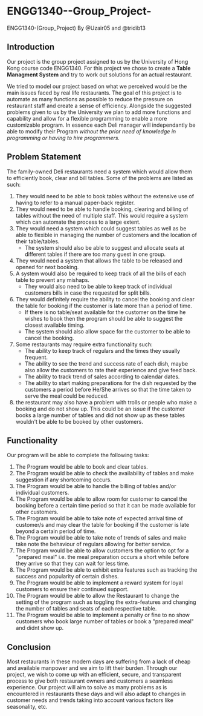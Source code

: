 # ENGG1340--Group_Project-
ENGG1340-(Group_Project) By @Uzair05 and @tridib13

## Introduction
Our project is the group project assigned to us by the University of Hong Kong course code ENGG1340.
For this project we chose to create a **Table Managment System** and try to work out solutions for an actual restaurant.

We tried to model our project based on what we perceived would be the main issues faced by real life restaurants.
The goal of this project is to automate as many functions as possible to reduce the pressure on restaurant staff and create a sense of efficiency.
Alongside the suggested problems given to us by the University we plan to add more functions and capability and allow for a flexible programming to enable a more customizable program. In essence each Deli manager will independantly be able to modify their Program *without the prior need of knowledge in programming or having to hire programmers.*

## Problem Statement
The family-owned Deli restaurants need a system which would allow them to efficiently book, clear and bill tables. Some of the problems are listed as such:
1. They would need to be able to book tables without the extensive use of having to refer to a manual paper-back register.
2. They would need to be able to handle booking, clearing and billing of tables without the need of multiple staff. This would require a system which can automate the process to a large extent.
3. They would need a system which could suggest tables as well as be able to flexible in managing the number of customers and the location of their table/tables.
   - The system should also be able to suggest and allocate seats at different tables if there are too many guest in one group.
4. They would need a system that allows the table to be released and opened for next booking.
5. A system would also be required to keep track of all the bills of each table to prevent any mishaps.
   - They would also need to be able to keep track of individual customers bills in case the requested for split bills.
6. They would definitely require the ability to cancel the booking and clear the table for booking if the customer is late more than a period of time.
   - If there is no table/seat available for the customer on the time he wishes to book then the program should be able to suggest the closest available timing.
   - The system should also allow space for the customer to be able to cancel the booking.
7. Some restaurants may require extra functionality such:
   - The ability to keep track of regulars and the times they usually frequent.
   - The ability to see the trend and success rate of each dish, maybe also allow the customers to rate their experience and give feed back.
   - The ability to track trend of sales according to calendar dates.
   - The ability to start making preparations for the dish requested by the customers a period before He/She arrives so that the time taken to serve the meal could be reduced.
8. the restaurant may also have a problem with trolls or people who make a booking and do not show up. This could be an issue if the customer books a large number of tables and did not show up as these tables wouldn't be able to be booked by other customers.

## Functionality
Our program will be able to complete the following tasks:

1. The Program would be able to book and clear tables.
2. The Program would be able to check the availability of tables and make suggestion if any shortcoming occurs.
3. The Program would be able to handle the billing of tables and/or individual customers.
4. The Program would be able to allow room for customer to cancel the booking before a certain time period so that it can be made available for other customers.
5. The Program would be able to take note of expected arrival time of customer/s and may clear the table for booking if the customer is late beyond a certain period of time.
6. The Program would be able to take note of trends of sales and make take note the behaviour of regulars allowing for better service.
7. The Program would be able to allow customers the option to opt for a "prepared meal" i.e. the meal preparation occurs a short while before they arrive so that they can wait for less time.
8. The Program would be able to exhibit extra features such as tracking the success and popularity of certain dishes.
9. The Program would be able to implement a reward system for loyal customers to ensure their continued support.
10. The Program would be able to allow the Restaurant to change the setting of the program such as toggling the extra-features and changing the number of tables and seats of each respective table.
11. The Program would be able to implement a penalty or fine to no show customers who book large number of tables or book a "prepared meal" and didnt show up.


## Conclusion

Most restaurants in these modern days are suffering from a lack of cheap and available manpower and we aim to lift their burden. Through our project, we wish to come up with an efficient, secure, and transparent process to give both restaurant owners and customers a seamless experience. Our project will aim to solve as many problems as is encountered in restaurants these days and will also adapt to changes in customer needs and trends taking into account various factors like seasonality, etc. 
